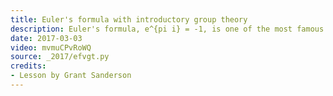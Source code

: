 ```yaml
---
title: Euler's formula with introductory group theory
description: Euler's formula, e^{pi i} = -1, is one of the most famous expressions in math, but why on earth is this true?  A few perspectives from the field of group theory can make this formula a bit more intuitive.
date: 2017-03-03
video: mvmuCPvRoWQ
source: _2017/efvgt.py
credits:
- Lesson by Grant Sanderson
---
```

